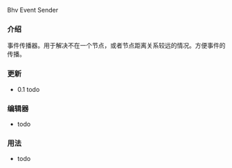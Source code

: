 Bhv Event Sender

### 介绍 

事件传播器。用于解决不在一个节点，或者节点距离关系较远的情况。方便事件的传播。

### 更新

- 0.1 todo

### 编辑器

- todo

### 用法

- todo
